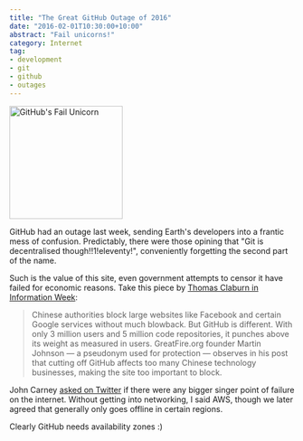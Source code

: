 ```yaml
---
title: "The Great GitHub Outage of 2016"
date: "2016-02-01T10:30:00+10:00"
abstract: "Fail unicorns!"
category: Internet
tag:
- development
- git
- github
- outages
---
```

<p><img alt="GitHub's Fail Unicorn" src="https://rubenerd.com/files/2016/failunicorn.png" style="width:200px;" /></p>

GitHub had an outage last week, sending Earth's developers into a frantic mess of confusion. Predictably, there were those opining that "Git is decentralised though!!1!eleventy!", conveniently forgetting the second part of the name.

Such is the value of this site, even government attempts to censor it have failed for economic reasons. Take this piece by [Thomas Claburn in Information Week]:

> Chinese authorities block large websites like Facebook and certain Google services without much blowback. But GitHub is different. With only 3 million users and 5 million code repositories, it punches above its weight as measured in users. GreatFire.org founder Martin Johnson — a pseudonym used for protection — observes in his post that cutting off GitHub affects too many Chinese technology businesses, making the site too important to block.

John Carney [asked on Twitter] if there were any bigger singer point of failure on the internet. Without getting into networking, I said AWS, though we later agreed that generally only goes offline in certain regions.

Clearly GitHub needs availability zones :)

[Thomas Claburn in Information Week]: http://www.informationweek.com/software/social/chinas-github-censorship-dilemma/d/d-id/1108436
[asked on Twitter]: https://twitter.com/johncarneyau/status/692543622458261504
